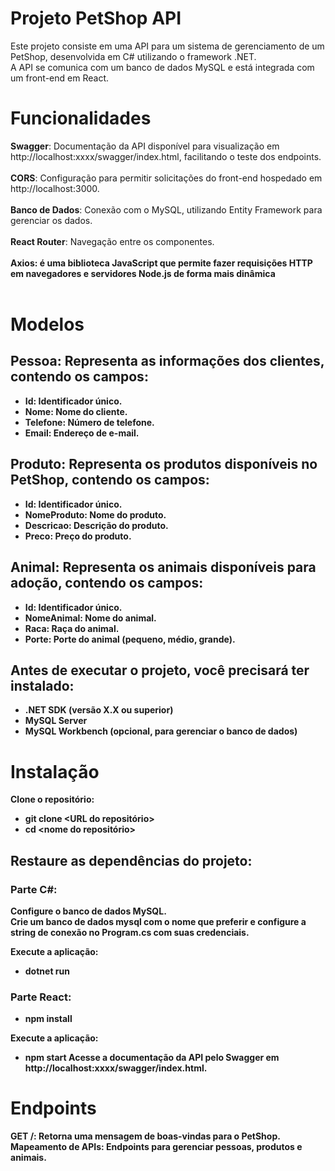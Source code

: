 # Projeto PetShop API
Este projeto consiste em uma API para um sistema de gerenciamento de um PetShop, desenvolvida em C# utilizando o framework .NET.<br>
A API se comunica com um banco de dados MySQL e está integrada com um front-end em React.

# Funcionalidades
<b>Swagger</b>: Documentação da API disponível para visualização em http://localhost:xxxx/swagger/index.html, facilitando o teste dos endpoints.<br><br>
<b>CORS</b>: Configuração para permitir solicitações do front-end hospedado em http://localhost:3000.<br><br>
<b>Banco de Dados</b>: Conexão com o MySQL, utilizando Entity Framework para gerenciar os dados.<br><br>
<b>React Router</b>: Navegação entre os componentes.<br><br>
<b>Axios: é uma biblioteca JavaScript que permite fazer requisições HTTP em navegadores e servidores Node.js de forma mais dinâmica <br><br>

# Modelos
## Pessoa: Representa as informações dos clientes, contendo os campos:
- Id: Identificador único.
- Nome: Nome do cliente.
- Telefone: Número de telefone.
- Email: Endereço de e-mail.

## Produto: Representa os produtos disponíveis no PetShop, contendo os campos:
- Id: Identificador único.
- NomeProduto: Nome do produto.
- Descricao: Descrição do produto.
- Preco: Preço do produto.

## Animal: Representa os animais disponíveis para adoção, contendo os campos:
- Id: Identificador único.
- NomeAnimal: Nome do animal.
- Raca: Raça do animal.
- Porte: Porte do animal (pequeno, médio, grande).

## Antes de executar o projeto, você precisará ter instalado:
- .NET SDK (versão X.X ou superior)
- MySQL Server
- MySQL Workbench (opcional, para gerenciar o banco de dados)

# Instalação

Clone o repositório:
- git clone <URL do repositório>
- cd <nome do repositório>

## Restaure as dependências do projeto:
### Parte C#:
Configure o banco de dados MySQL.<br>
Crie um banco de dados mysql com o nome que preferir e configure a string de conexão no Program.cs com suas credenciais. <br>

Execute a aplicação:
- dotnet run

### Parte React:
- npm install

Execute a aplicação:
- npm start
Acesse a documentação da API pelo Swagger em http://localhost:xxxx/swagger/index.html.

# Endpoints
GET /: Retorna uma mensagem de boas-vindas para o PetShop.
Mapeamento de APIs: Endpoints para gerenciar pessoas, produtos e animais.

